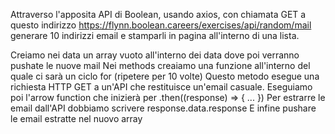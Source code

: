 Attraverso l'apposita API di Boolean, usando axios, con chiamata GET a questo indirizzo https://flynn.boolean.careers/exercises/api/random/mail generare 10 indirizzi email e stamparli in pagina all'interno di una lista.


Creiamo nei data  un array vuoto all'interno dei data dove poi verranno pushate le nuove mail
Nei methods creaiamo una funzione all'interno del quale ci sarà un ciclo for (ripetere per 10 volte)
Questo metodo esegue una richiesta HTTP GET a un'API che restituisce un'email casuale.
Eseguiamo poi l'arrow function che inizierà per .then((response) => { ... })
Per estrarre le email dall'API dobbiamo scrivere response.data.response
E infine pushare le email estratte nel nuovo array